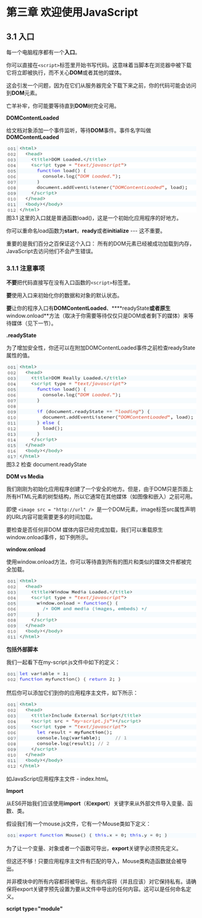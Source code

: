 # 第三章 欢迎使用JavaScript

## 3.1 入口

每一个电脑程序都有一个**入口**。

你可以直接在`<script>`标签里开始书写代码。这意味着当脚本在浏览器中被下载它将立即被执行，而不关心**DOM**或者其他的媒体。

这会引发一个问题，因为在它们从服务器完全下载下来之前，你的代码可能会访问到**DOM**元素。

亡羊补牢，你可能要等待直到**DOM**树完全可用。

**DOMContentLoaded**

给文档对象添加一个事件监听，等待**DOM**事件。事件名字叫做**DOMContentLoaded**

![load()](./img/figure3.1.png)
图3.1 这里的入口就是普通函数load()，这是一个初始化应用程序的好地方。

你可以重命名load函数为**start**，**ready**或者**initialize** --- 这不重要。

重要的是我们百分之百保证这个入口： 所有的DOM元素已经被成功加载到内存，JavaScript去访问他们不会产生错误。

### 3.1.1 注意事项

**不要**把代码直接写在没有入口函数的`<script>`标签里。

**要**使用入口来初始化你的数据和对象的默认状态。

**要**让你的程序入口有**DOMContentLoaded**、****readyState**或者原生**window.onload**方法（取决于你需要等待仅仅只是DOM或者剩下的媒体）来等待媒体（见下一节）。

**.readyState**

为了增加安全性，你还可以在附加DOMContentLoaded事件之前检查readyState属性的值。 

![readyState](./img/figure3.2.png)
图3.2 检查 document.readyState

**DOM vs Media**

我们刚刚为初始化应用程序创建了一个安全的地方。但是，由于DOM只是页面上所有HTML元素的树型结构，所以它通常在其他媒体（如图像和嵌入）之前可用。

即使 `<image src = "http://url" /> `是一个DOM元素，image标签src属性声明的URL内容可能需要更多的时间加载。


要检查是否任何非DOM 媒体内容已经完成加载，我们可以重载原生window.onload事件，如下例所示。


**window.onload**

使用window.onload方法，你可以等待直到所有的图片和类似的媒体文件都被完全加载。

![window.onload](./img/figure3.3.png)

**包括外部脚本**

我们一起看下在my-script.js文件中如下的定义：

![my-script](./img/figure3.4.png)

然后你可以添加它们到你的应用程序主文件，如下所示：

![Main Javascript file](./img/figure3.5.png)

如JavaScript应用程序主文件 - index.html。

**Import**

从ES6开始我们应该使用**import**（和**export**）关键字来从外部文件导入变量、函数、类。

假设我们有一个mouse.js文件，它有一个Mouse类如下定义：

![Mouse class](./img/figure3.6.png)

为了让一个变量、对象或者一个函数可导出，**export**关键字必须预先定义。

但这还不够！只要应用程序主文件有匹配的导入，Mouse类构造函数就会被导出。

并非模块中的所有内容都将被导出。有些内容将（并且应该）对它保持私有。请确保将export关键字预先设置为要从文件中导出的任何内容。这可以是任何命名定义。 

**script type="module"**

